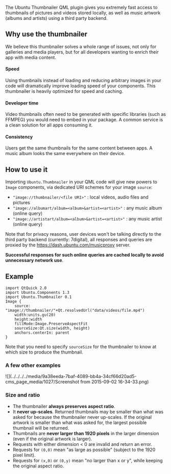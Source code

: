 





The Ubuntu Thumbnailer QML plugin gives you extremely fast access to
thumbnails of pictures and videos stored locally, as well as music artwork
(albums and artists) using a third party backend.

## Why use the thumbnailer

We believe this thumbnailer solves a whole range of issues, not only for
galleries and media players, but for all developers wanting to enrich their
app with media content.

#### Speed

Using thumbnails instead of loading and reducing arbitrary images in your code
will dramatically improve loading speed of your components. This thumbnailer
is heavily optimized for speed and caching.

#### Developer time

Video thumbnails often need to be generated with specific libraries (such as
FFMPEG) you would need to embed in your package. A common service is a clean
solution for all apps consuming it.

#### Consistency

Users get the same thumbnails for the same content between apps. A music album
looks the same everywhere on their device.

## How to use it

Importing `Ubuntu.Thumbnailer` in your QML code will give new powers to
`Image` components, via dedicated URI schemes for your image `source`:

  * `"image://thumbnailer/<file URI>"` : local videos, audio files and pictures
  * `"image://albumart/album=<album>&artist=<artist>"` : any music album (online query)
  * `"image://artistart/album=<album>&artist=<artist>"` : any music artist (online query)

Note that for privacy reasons, user devices won't be talking directly to the
third party backend (currently: 7digital), all responses and queries are
proxied by the https://dash.ubuntu.com/musicproxy server.

**Successful responses for such online queries are cached locally to avoid unnecessary network use**.

## Example

    import QtQuick 2.0
    import Ubuntu.Components 1.3
    import Ubuntu.Thumbnailer 0.1
    Image {
        source: "image://thumbnailer/"+Qt.resolvedUrl("data/videos/file.mp4")
        width:units.gu(20)
        height:width
        fillMode:Image.PreserveAspectFit
        sourceSize:Qt.size(width, height)
        anchors.centerIn: parent
    }

Note that you need to specify `sourceSize` for the thumbnailer to know at
which size to produce the thumbnail.

### A few other examples

![](../../../../media/9a38eeda-7baf-4089-bb4a-34cf66d20ad5-cms_page_media/1027/Screenshot from 2015-09-02 16-34-33.png)

### Size and ratio

  * The thumbnailer **always preserves aspect ratio**.
  * It **never up-scales**. Returned thumbnails may be smaller than what was asked for because the thumbnailer never up-scales. If the original artwork is smaller than what was asked for, the largest possible thumbnail will be returned.
  * Thumbnails are **never larger than 1920 pixels** in the larger dimension (even if the original artwork is larger).
  * Requests with either dimension < 0 are invalid and return an error.
  * Requests for `(0,0)` mean "as large as possible" (subject to the 1920 pixel limit).
  * Requests for `(x,0)` or `(0,y)` mean "no larger than x or y", while keeping the original aspect ratio.





